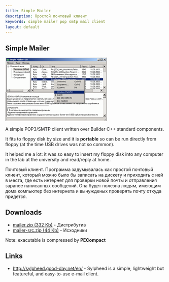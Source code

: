 ```yaml
---
title: Simple Mailer
description: Простой почтовый клиент
keywords: simple mailer pop smtp mail client
layout: default
---
```

 
Simple Mailer
--
![Simple mailer screenshot](img/mailer.gif)
 
A simple POP3/SMTP client written over Builder C++ standard components.

It fits to floppy disk by size and it is **portable** so can be run
directly from floppy (at the time USB drives was not so common).

It helped me a lot: it was so easy to insert my floppy disk into any
computer in the lab at the university and read/reply at home.

Почтовый клиент. Программа задумывалась как простой почтовый клиент, который 
можно было бы записать на дискету и приходить с ней в места, где есть интернет 
для проверки новой почты и отправления заранее написанных сообщений. Она будет 
полезна людям, имеющим дома компьютер без интернета и вынужденых проверять почту 
откуда придется.
 
## Downloads
 - <a href="files/mailer.zip">mailer.zip (332 Kb)</a>   - Дистрибутив
 - <a href="files/mailer-src.zip">mailer-src.zip (44 Kb)</a>   - Исходники

  Note: exacutable is compressed by **PECompact**
 
## Links
 - <a href="http://sylpheed.good-day.net/en/">http://sylpheed.good-day.net/en/</a> -  Sylpheed is a simple, lightweight but featureful, and easy-to-use e-mail client. 
  
 

